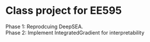 # Class project for EE595

Phase 1: Reprodcuing DeepSEA.  
Phase 2: Implement IntegratedGradient for interpretability